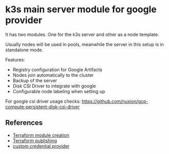 # k3s main server module for google provider

It has two modules. One for the k3s server and other as a node template. 

Usually nodes will be used in pools, meanwhile the server in this setup is in standalone mode. 

Features:

- Registry configuration for Google Artifacts
- Nodes join automatically to the cluster
- Backup of the server
- Disk CSI Driver to integrate with google
- Configurable node labeling when setting up


For google csi driver usage checks: 
https://github.com/nuxion/gcp-compute-persistent-disk-csi-driver

## References
- [Terraform module creation](https://www.terraform.io/language/modules/develop/structure)
- [Terraform publishing](https://www.terraform.io/registry/modules/publish?_ga=2.132646471.838845338.1666208647-1520980583.1657402599)
- [custom credential provider](https://github.com/k3s-io/k3s/issues/2367)
